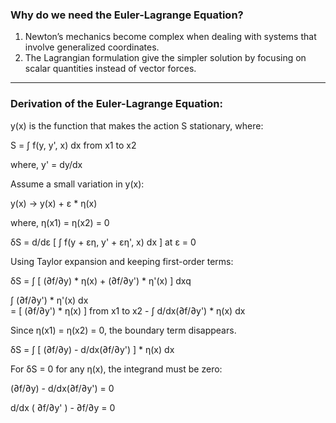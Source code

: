### Why do we need the Euler-Lagrange Equation?

1. Newton’s mechanics become complex when dealing with systems that involve generalized coordinates.  
2. The Lagrangian formulation give the simpler solution by focusing on scalar quantities instead of vector forces.
---
### Derivation of the Euler-Lagrange Equation:

y(x) is the function that makes the action S stationary, where:

S = ∫ f(y, y', x) dx    from x1 to x2  

where, y' = dy/dx

Assume a small variation in y(x):

y(x) → y(x) + ε * η(x)

where,
η(x1) = η(x2) = 0

δS = d/dε [ ∫ f(y + εη, y' + εη', x) dx ] at ε = 0

Using Taylor expansion and keeping first-order terms:

δS = ∫ [ (∂f/∂y) * η(x) + (∂f/∂y') * η'(x) ] dxq

∫ (∂f/∂y') * η'(x) dx  
= [ (∂f/∂y') * η(x) ] from x1 to x2 - ∫ d/dx(∂f/∂y') * η(x) dx

Since η(x1) = η(x2) = 0, the boundary term disappears.

δS = ∫ [ (∂f/∂y) - d/dx(∂f/∂y') ] * η(x) dx

For δS = 0 for any η(x), the integrand must be zero:

(∂f/∂y) - d/dx(∂f/∂y') = 0

d/dx ( ∂f/∂y' ) - ∂f/∂y = 0
